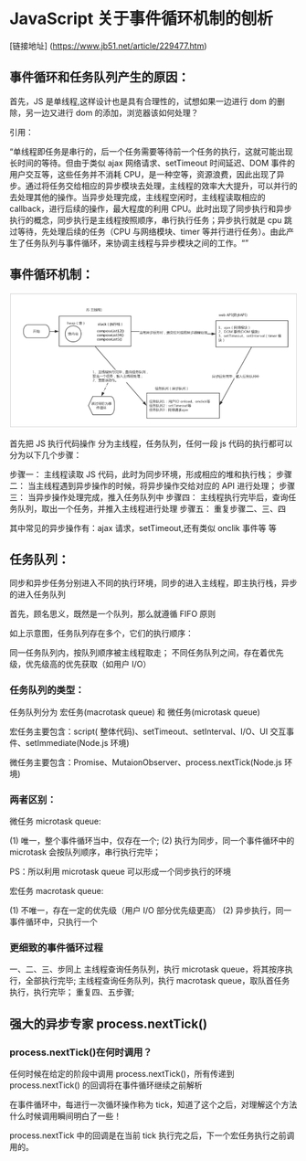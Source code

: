 # JavaScript 关于事件循环机制的刨析

[链接地址] (https://www.jb51.net/article/229477.htm)

## 事件循环和任务队列产生的原因：

首先，JS 是单线程,这样设计也是具有合理性的，试想如果一边进行 dom 的删除，另一边又进行 dom 的添加，浏览器该如何处理？

引用：

“单线程即任务是串行的，后一个任务需要等待前一个任务的执行，这就可能出现长时间的等待。但由于类似 ajax 网络请求、setTimeout 时间延迟、DOM 事件的用户交互等，这些任务并不消耗 CPU，是一种空等，资源浪费，因此出现了异步。通过将任务交给相应的异步模块去处理，主线程的效率大大提升，可以并行的去处理其他的操作。当异步处理完成，主线程空闲时，主线程读取相应的 callback，进行后续的操作，最大程度的利用 CPU。此时出现了同步执行和异步执行的概念，同步执行是主线程按照顺序，串行执行任务；异步执行就是 cpu 跳过等待，先处理后续的任务（CPU 与网络模块、timer 等并行进行任务）。由此产生了任务队列与事件循环，来协调主线程与异步模块之间的工作。“”

## 事件循环机制：
![image-2022-03-04_14-37-45](./images/Snipaste_2022-03-04_14-37-45.png)

首先把 JS 执行代码操作 分为主线程，任务队列，任何一段 js 代码的执行都可以分为以下几个步骤：

步骤一： 主线程读取 JS 代码，此时为同步环境，形成相应的堆和执行栈；
步骤二： 当主线程遇到异步操作的时候，将异步操作交给对应的 API 进行处理；
步骤三： 当异步操作处理完成，推入任务队列中
步骤四： 主线程执行完毕后，查询任务队列，取出一个任务，并推入主线程进行处理
步骤五： 重复步骤二、三、四

其中常见的异步操作有：ajax 请求，setTimeout,还有类似 onclik 事件等
等

## 任务队列：

同步和异步任务分别进入不同的执行环境，同步的进入主线程，即主执行栈，异步的进入任务队列

首先，顾名思义，既然是一个队列，那么就遵循 FIFO 原则

如上示意图，任务队列存在多个，它们的执行顺序：

同一任务队列内，按队列顺序被主线程取走；
不同任务队列之间，存在着优先级，优先级高的优先获取（如用户 I/O）

### 任务队列的类型：

任务队列分为 宏任务(macrotask queue) 和 微任务(microtask queue)

宏任务主要包含：script( 整体代码)、setTimeout、setInterval、I/O、UI 交互事件、setImmediate(Node.js 环境)

微任务主要包含：Promise、MutaionObserver、process.nextTick(Node.js 环境)

### 两者区别：

微任务 microtask queue:

(1) 唯一，整个事件循环当中，仅存在一个;
(2) 执行为同步，同一个事件循环中的 microtask 会按队列顺序，串行执行完毕；

PS：所以利用 microtask queue 可以形成一个同步执行的环境

宏任务 macrotask queue:

(1) 不唯一，存在一定的优先级（用户 I/O 部分优先级更高）
(2) 异步执行，同一事件循环中，只执行一个

### 更细致的事件循环过程

一、二、三、步同上
主线程查询任务队列，执行 microtask queue，将其按序执行，全部执行完毕;
主线程查询任务队列，执行 macrotask queue，取队首任务执行，执行完毕；
重复四、五步骤;

## 强大的异步专家 process.nextTick()

### process.nextTick()在何时调用？

任何时候在给定的阶段中调用 process.nextTick()，所有传递到 process.nextTick() 的回调将在事件循环继续之前解析

在事件循环中，每进行一次循环操作称为 tick，知道了这个之后，对理解这个方法什么时候调用瞬间明白了一些！

process.nextTick 中的回调是在当前 tick 执行完之后，下一个宏任务执行之前调用的。
